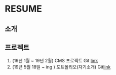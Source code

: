 <h1>RESUME</h1>


<h2> 소개 </h2>

<h2> 프로젝트 </h2>
<ol>
  <li> (19년 1월 ~ 19년 2월) CMS 프로젝트 Git <a href="https://github.com/dnjstjr0507/Portfolio">link</a></li>
  <li> (19년 5월 18일 ~ ing ) 포트폴리오(자기소개) Git<a href="https://github.com/dnjstjr0507/self-introduction">link</a></li>
</ol>
